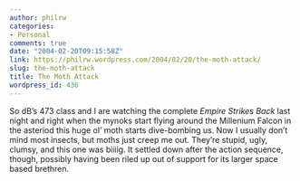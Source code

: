```yaml
---
author: philrw
categories:
- Personal
comments: true
date: "2004-02-20T09:15:58Z"
link: https://philrw.wordpress.com/2004/02/20/the-moth-attack/
slug: the-moth-attack
title: The Moth Attack
wordpress_id: 436
---
```


So dB’s 473 class and I are watching the complete _Empire Strikes Back_ last night and right when the mynoks start flying around the Millenium Falcon in the asteriod this huge ol’ moth starts dive-bombing us. Now I usually don’t mind most insects, but moths just creep me out. They’re stupid, ugly, clumsy, and this one was biiiig. It settled down after the action sequence, though, possibly having been riled up out of support for its larger space based brethren.